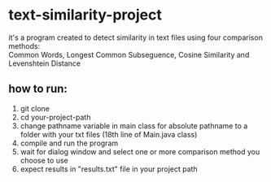 # text-similarity-project
it's a program created to detect similarity in text files using four comparison methods:<br />
Common Words, Longest Common Subseguence, Cosine Similarity and Levenshtein Distance

## how to run:
1. git clone
2. cd your-project-path
3. change pathname variable in main class for absolute pathname to a folder with your txt files (18th line of Main.java class)
4. compile and run the program
5. wait for dialog window and select one or more comparison method you choose to use
6. expect results in "results.txt" file in your project path
